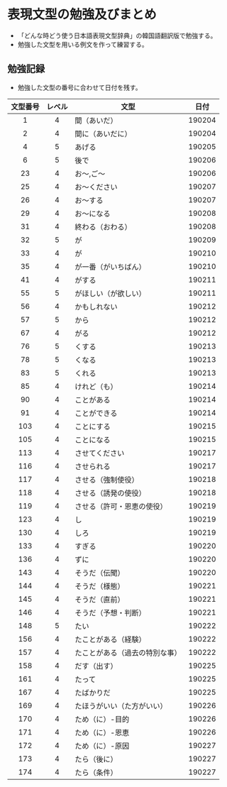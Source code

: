# 表現文型の勉強及びまとめ

- 「どんな時どう使う日本語表現文型辞典」の韓国語翻訳版で勉強する。
- 勉強した文型を用いる例文を作って練習する。

## 勉強記録

- 勉強した文型の番号に合わせて日付を残す。

 文型番号 | レベル | 文型             |  日付  
 :-----: | :----: | --------------- | :----: 
 1 | 4 | 間（あいだ） | 190204 
 2 | 4 | 間に（あいだに） | 190204 
 4 | 5 | あげる | 190205
 6 | 5 | 後で | 190206
 23 | 4 | お～,ご～ | 190206
 25 | 4 | お～ください | 190207
 26 | 4 | お～する | 190207
 29 | 4 | お～になる | 190208
 31 | 4 | 終わる（おわる） | 190208
 32 | 5 | が | 190209
 33 | 4 | が | 190210
 35 | 4 | が一番（がいちばん）| 190210
 41 | 4 | がする | 190211
 55 | 5 | がほしい（が欲しい） | 190211
 56 | 4 | かもしれない | 190212
 57 | 5 | から | 190212
 67 | 4 | がる | 190212
 76 | 5 | くする | 190213
 78 | 5 | くなる | 190213
 83 | 5 | くれる | 190213
 85 | 4 | けれど（も） | 190214
 90 | 4 | ことがある | 190214
 91 | 4 | ことができる | 190214
 103 | 4 | ことにする | 190215
 105 | 4 | ことになる | 190215
 113 | 4 | させてください | 190217
 116 | 4 | させられる | 190217
 117 | 4 | させる（強制使役） | 190218
 118 | 4 | させる（誘発の使役） | 190218
 119 | 4 | させる（許可・恩恵の使役） | 190219
 123 | 4 | し | 190219
 130 | 4 | しろ | 190219
 133 | 4 | すぎる | 190220
 136 | 4 | ずに | 190220
 143 | 4 | そうだ（伝聞） | 190220
 144 | 4 | そうだ（様態） | 190221
 145 | 4 | そうだ（直前） | 190221
 146 | 4 | そうだ（予想・判断） | 190221
 148 | 5 | たい | 190222
 156 | 4 | たことがある（経験） | 190222
 157 | 4 | たことがある（過去の特別な事） | 190222
 158 | 4 | だす（出す） | 190225
 161 | 4 | たって | 190225
 167 | 4 | たばかりだ | 190225
 169 | 4 | たほうがいい（た方がいい） | 190226
 170 | 4 | ため（に）-目的 | 190226
 171 | 4 | ため（に）-恩恵 | 190226
 172 | 4 | ため（に）-原因 | 190227
 173 | 4 | たら（後に） | 190227
 174 | 4 | たら（条件） | 190227